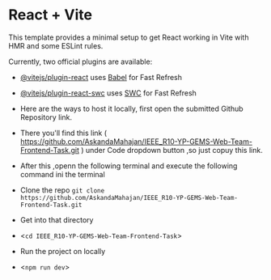 # React + Vite

This template provides a minimal setup to get React working in Vite with HMR and some ESLint rules.

Currently, two official plugins are available:

- [@vitejs/plugin-react](https://github.com/vitejs/vite-plugin-react/blob/main/packages/plugin-react/README.md) uses [Babel](https://babeljs.io/) for Fast Refresh
- [@vitejs/plugin-react-swc](https://github.com/vitejs/vite-plugin-react-swc) uses [SWC](https://swc.rs/) for Fast Refresh

- Here are the ways to host it locally, first open the submitted Github Repository link.
- There you'll find this link ( https://github.com/AskandaMahajan/IEEE_R10-YP-GEMS-Web-Team-Frontend-Task.git ) under Code dropdown button ,so just copuy this link.
- After this ,openn the following terminal and execute the following command ini the terminal

- Clone the repo
 `git clone https://github.com/AskandaMahajan/IEEE_R10-YP-GEMS-Web-Team-Frontend-Task.git`



- Get into that directory
-  <`cd IEEE_R10-YP-GEMS-Web-Team-Frontend-Task`>

-  Run the project on locally
-  <`npm run dev`>
